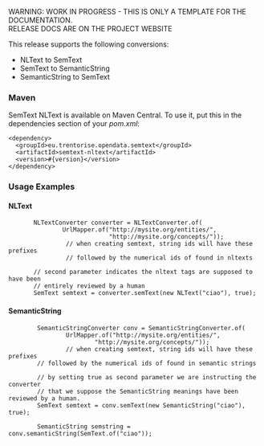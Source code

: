 <p class="jadoc-to-strip">
WARNING: WORK IN PROGRESS - THIS IS ONLY A TEMPLATE FOR THE DOCUMENTATION. <br/>
RELEASE DOCS ARE ON THE PROJECT WEBSITE
</p>

This release supports the following conversions:

  * NLText to SemText 
  * SemText to SemanticString
  * SemanticString to SemText

### Maven

SemText NLText is available on Maven Central. To use it, put this in the dependencies section of your _pom.xml_:

```
<dependency>
  <groupId>eu.trentorise.opendata.semtext</groupId>
  <artifactId>semtext-nltext</artifactId>
  <version>#{version}</version>            
</dependency>
```

### Usage Examples

#### NLText

```
       NLTextConverter converter = NLTextConverter.of(
               UrlMapper.of("http://mysite.org/entities/", 
                            "http://mysite.org/concepts/")); 
                // when creating semtext, string ids will have these prefixes 
                // followed by the numerical ids of found in nltexts

       // second parameter indicates the nltext tags are supposed to have been 
       // entirely reviewed by a human
       SemText semtext = converter.semText(new NLText("ciao"), true);
```

####  SemanticString
```
        SemanticStringConverter conv = SemanticStringConverter.of(
                UrlMapper.of("http://mysite.org/entities/",
                        "http://mysite.org/concepts/"));
                // when creating semtext, string ids will have these prefixes
        // followed by the numerical ids of found in semantic strings

        // by setting true as second parameter we are instructing the converter
        // that we suppose the SemanticString meanings have been reviewed by a human.
        SemText semtext = conv.semText(new SemanticString("ciao"), true);

        SemanticString semstring = conv.semanticString(SemText.of("ciao"));
```